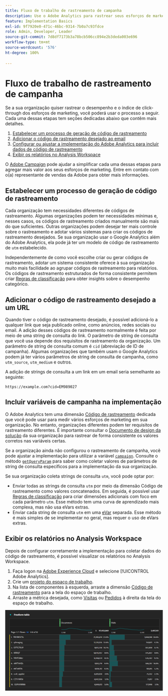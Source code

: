 ```yaml
---
title: Fluxo de trabalho de rastreamento de campanha
description: Use o Adobe Analytics para rastrear seus esforços de marketing.
feature: Implementation Basics
exl-id: 9f7920e0-471c-46bc-9314-7b0a7c93fdce
role: Admin, Developer, Leader
source-git-commit: 7d8df7173b3a78bcb506cc894e2b3deda003e696
workflow-type: tm+mt
source-wordcount: '576'
ht-degree: 100%

---
```


# Fluxo de trabalho de rastreamento de campanha

Se a sua organização quiser rastrear o desempenho e o índice de click-through dos esforços de marketing, você poderá usar o processo a seguir. Cada uma dessas etapas tem seções dedicadas abaixo que contêm mais detalhes.

1. [Estabelecer um processo de geração de código de rastreamento](#establish-a-tracking-code-generation-process)
1. [Adicionar o código de rastreamento desejado ao email](#add-the-desired-tracking-code-to-the-email)
1. [Configurar ou ajustar a implementação do Adobe Analytics para incluir dados de código de rastreamento](#include-campaign-variables-in-your-implementation)
1. [Exibir os relatórios no Analysis Workspace](#view-the-reports-in-analysis-workspace)

O [Adobe Campaign](https://business.adobe.com/br/products/campaign/adobe-campaign.html) pode ajudar a simplificar cada uma dessas etapas para agregar mais valor aos seus esforços de marketing. Entre em contato com o(a) representante de vendas da Adobe para obter mais informações.

## Estabelecer um processo de geração de código de rastreamento

Cada organização tem necessidades diferentes de códigos de rastreamento. Algumas organizações podem ter necessidades mínimas e, nesses casos, os códigos de rastreamento criados manualmente são mais do que suficientes. Outras organizações podem desejar ter mais controle sobre o rastreamento e adotar vários sistemas para criar os códigos de rastreamento desejados. Se sua organização usar o Google Analytics além do Adobe Analytics, ela pode já ter um modelo de código de rastreamento de `utm` estabelecido.

Independentemente de como você escolhe criar ou gerar códigos de rastreamento, adotar um sistema consistente oferece à sua organização muito mais facilidade ao agrupar códigos de rastreamento para relatórios. Os códigos de rastreamento estruturados de forma consistente permitem criar [Regras de classificação](/help/components/classifications/crb/classification-rule-builder.md) para obter insights sobre o desempenho categórico.

## Adicionar o código de rastreamento desejado a um URL

Quando tiver o código de rastreamento desejado, é possível adicioná-lo a qualquer link que seja publicado online, como anúncios, redes sociais ou email. A adição desses códigos de rastreamento normalmente é feita por meio de uma string de consulta do link. O parâmetro de string de consulta que você usa depende dos requisitos de rastreamento da organização. Um parâmetro de string de consulta comum é `cid` (abreviação de ID de campanha). Algumas organizações que também usam o Google Analytics podem já ter vários parâmetros de string de consulta de campanha, como `utm_source`, `utm_medium` e outros.

A adição de strings de consulta a um link em um email seria semelhante ao seguinte:

```text
https://example.com?cid=EM989027
```

## Incluir variáveis de campanha na implementação

O Adobe Analytics tem uma dimensão [Código de rastreamento](/help/components/dimensions/tracking-code.md) dedicada que você pode usar para medir vários esforços de marketing em sua organização. No entanto, organizações diferentes podem ter requisitos de rastreamento diferentes. É importante consultar o [Documento de design da solução](../prepare/solution-design.md) da sua organização para rastrear de forma consistente os valores corretos nas variáveis certas.

Se a organização ainda não configurou o rastreamento de campanha, você pode ajustar a implementação para utilizar a variável [`campaign`](/help/implement/vars/page-vars/campaign.md). Consulte o método [`getQueryParam`](/help/implement/vars/plugins/getqueryparam.md) para saber como coletar valores de parâmetros de string de consulta específicos para a implementação da sua organização.

Se sua organização coleta strings de consulta `utm`, você pode optar por:

* Enviar todas as strings de consulta `utm` por meio da dimensão Código de rastreamento como valores concatenados.  Em seguida, é possível usar [Regras de classificação](/help/components/classifications/crb/classification-rule-builder.md) para criar dimensões adicionais com foco em cada parâmetro `utm`. Esse método tem uma curva de aprendizado mais complexa, mas não usa eVars extras.
* Enviar cada string de consulta `utm` em uma [eVar](/help/components/dimensions/evar.md) separada. Esse método é mais simples de se implementar no geral, mas requer o uso de eVars extras.

## Exibir os relatórios no Analysis Workspace

Depois de configurar corretamente a implementação para coletar dados do código de rastreamento, é possível visualizar os relatórios no Analysis Workspace.

1. Faça logon na [Adobe Experience Cloud](https://experience.adobe.com) e selecione [!UICONTROL Adobe Analytics].
1. Crie um [projeto do espaço de trabalho](/help/analyze/analysis-workspace/build-workspace-project/freeform-overview.md).
1. Na lista de componentes à esquerda, arraste a dimensão [Código de rastreamento](/help/components/dimensions/tracking-code.md) para a tela do espaço de trabalho.
1. Arraste a métrica desejada, como [Visitas](/help/components/metrics/visits.md) ou [Pedidos](/help/components/metrics/orders.md) à direita da tela do espaço de trabalho.

![Relatório de rastreamento de campanha](../assets/campaign-tracking-report.png)
